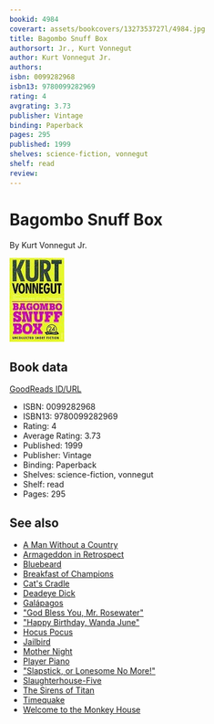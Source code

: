 ```yaml
---
bookid: 4984
coverart: assets/bookcovers/1327353727l/4984.jpg
title: Bagombo Snuff Box
authorsort: Jr., Kurt Vonnegut
author: Kurt Vonnegut Jr.
authors: 
isbn: 0099282968
isbn13: 9780099282969
rating: 4
avgrating: 3.73
publisher: Vintage
binding: Paperback
pages: 295
published: 1999
shelves: science-fiction, vonnegut
shelf: read
review: 
---
```


# Bagombo Snuff Box

By Kurt Vonnegut Jr.

![](../../assets/bookcovers/1327353727l/4984.jpg)

## Book data

[GoodReads ID/URL](https://www.goodreads.com/book/show/4984)

- ISBN: 0099282968
- ISBN13: 9780099282969
- Rating: 4
- Average Rating: 3.73
- Published: 1999
- Publisher: Vintage
- Binding: Paperback
- Shelves: science-fiction, vonnegut
- Shelf: read
- Pages: 295


## See also

- [A Man Without a Country](A_Man_Without_a_Country.md)
- [Armageddon in Retrospect](Armageddon_in_Retrospect-_And_Other_New_and_Unpublished_Writings_on_War_and_Peace.md)
- [Bluebeard](Bluebeard.md)
- [Breakfast of Champions](Breakfast_of_Champions.md)
- [Cat's Cradle](Cats_Cradle.md)
- [Deadeye Dick](Deadeye_Dick.md)
- [Galápagos](Galápagos.md)
- ["God Bless You, Mr. Rosewater"](God_Bless_You__Mr_Rosewater.md)
- ["Happy Birthday, Wanda June"](Happy_Birthday__Wanda_June.md)
- [Hocus Pocus](Hocus_Pocus.md)
- [Jailbird](Jailbird.md)
- [Mother Night](Mother_Night.md)
- [Player Piano](Player_Piano.md)
- ["Slapstick, or Lonesome No More!"](Slapstick__or_Lonesome_No_More!.md)
- [Slaughterhouse-Five](Slaughterhouse-Five.md)
- [The Sirens of Titan](The_Sirens_of_Titan.md)
- [Timequake](Timequake.md)
- [Welcome to the Monkey House](Welcome_to_the_Monkey_House.md)
